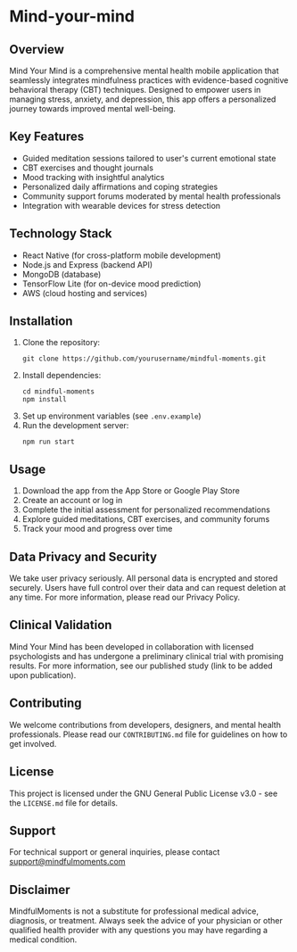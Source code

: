 # Mind-your-mind

## Overview
Mind Your Mind is a comprehensive mental health mobile application that seamlessly integrates mindfulness practices with evidence-based cognitive behavioral therapy (CBT) techniques. Designed to empower users in managing stress, anxiety, and depression, this app offers a personalized journey towards improved mental well-being.

## Key Features
- Guided meditation sessions tailored to user's current emotional state
- CBT exercises and thought journals
- Mood tracking with insightful analytics
- Personalized daily affirmations and coping strategies
- Community support forums moderated by mental health professionals
- Integration with wearable devices for stress detection

## Technology Stack
- React Native (for cross-platform mobile development)
- Node.js and Express (backend API)
- MongoDB (database)
- TensorFlow Lite (for on-device mood prediction)
- AWS (cloud hosting and services)

## Installation
1. Clone the repository:
   ```
   git clone https://github.com/yourusername/mindful-moments.git
   ```
2. Install dependencies:
   ```
   cd mindful-moments
   npm install
   ```
3. Set up environment variables (see `.env.example`)
4. Run the development server:
   ```
   npm run start
   ```

## Usage
1. Download the app from the App Store or Google Play Store
2. Create an account or log in
3. Complete the initial assessment for personalized recommendations
4. Explore guided meditations, CBT exercises, and community forums
5. Track your mood and progress over time

## Data Privacy and Security
We take user privacy seriously. All personal data is encrypted and stored securely. Users have full control over their data and can request deletion at any time. For more information, please read our Privacy Policy.

## Clinical Validation
Mind Your Mind has been developed in collaboration with licensed psychologists and has undergone a preliminary clinical trial with promising results. For more information, see our published study (link to be added upon publication).

## Contributing
We welcome contributions from developers, designers, and mental health professionals. Please read our `CONTRIBUTING.md` file for guidelines on how to get involved.

## License
This project is licensed under the GNU General Public License v3.0 - see the `LICENSE.md` file for details.

## Support
For technical support or general inquiries, please contact [support@mindfulmoments.com](mailto:support@mindfulmoments.com)

## Disclaimer
MindfulMoments is not a substitute for professional medical advice, diagnosis, or treatment. Always seek the advice of your physician or other qualified health provider with any questions you may have regarding a medical condition.
